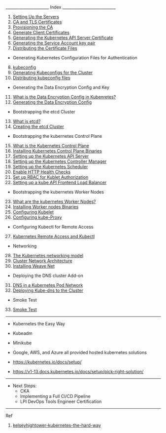 ______________________ Index ___________________________

1. [Setting Up the Servers](1.setting_up_the_servers.md)
2. [CA and TLS Certificates](2.CA_and_TLS_certificates.md)       
3. [Provisioning the CA](3.provisioning_the_CA.md)
4. [Generate Client Certificates](4.generate_client_certficates.md)
5. [Generating the Kubernetes API Server Certificate](5.generating_kubernetes_api_server_certificates.md)
6. [Generating the Service Account key pair](6.generating_service_account_key_pair.md)
7. [Distributing the Certificate Files](7.distributing_the_certificate_files.md)

- Generating Kubernetes Configuration Files for Authentication

8. [kubeconfig](8.kubeconfigs.md)
9. [Generating Kubeconfigs for the Cluster](9.generating_kubeconfigs_for_the_cluster.md)
10. [Distributing kubeconfig files](10.distributing_kubeconfig_files.md)

- Generating the Data Encryption Config and Key

11. [What is the Data Encryption Config in Kubenretes?](11.data_encryption_config.md)
12. [Generating the Data Encryption Config](12.generating_data_encryption_config.md)

- Bootstrapping the etcd Cluster

13. [What is etcd?](13.what_is_etcd%3F.md) 
14. [Creating the etcd Cluster](14.creating_the_etcd_cluster.md)

- Bootstrapping the kubernetes Control Plane

15. [What is the Kubernetes Control Plane](15.what_is_k8s_control_plane.md)
16. [Installing Kubernetes Control Plane Binaries](16.installing_kubernetes_control_plane_binaries.md)
17. [Setting up the Kubernetes API Server](17.setting_up_the_k8s_api_server.md)
18. [Setting up the Kubernetes Controller Manager](18.setting_up_the_k8s_controller_manager.md)
19. [Setting up the Kubernetes Scheduler](19.setting_up_the_k8s_scheduler.md)
20. [Enable HTTP Health Checks](20.enable_http_health_checks.md)
21. [Set up RBAC for Kublet Authorization](21.setup_rbac_for_kublet_authorization.md)
22. [Setting up a kube API Frontend Load Balancer](22.setting_up_kube_api_frontend_load_balancer.md)

- Bootstrapping the kubernetes Worker Nodes

23. [What are the kubernetes Worker Nodes?](23.what_are_k8s_worker_nodes.md)
24. [Installing Worker nodes Binaries](24.installing_worker_node_binaries.md)
25. [Configuring Kubelet](25.configuring_kubelet.md)
26. [Configuring kube-Proxy](26.configuring_kube_proxy.md)

- Configuring Kubectl for Remote Access

27. [Kubernetes Remote Access and Kubectl](27.k8s_remote_access_and_kubectl.md)

- Networking

28. [The Kubernetes networking model](28.k8s_networking_model.md)
29. [Cluster Network Architecture](29.cluster_network_architecture.md)
30. [Installing Weave Net](30.installing_weave_net.md)

- Deploying the DNS cluster Add-on

31. [DNS in a Kubernetes Pod Network](31.dns_in_a_k8s_pod_network.md)
32. [Deploying Kube-dns to the Cluster](32.deploying_kube_dns_to_the_cluster.md)

- Smoke Test

33. [Smoke Test]()




---

- Kubernetes the Easy Way

 - Kubeadm
 - Minikube
 - Google, AWS, and Azure all provided hosted kubernetes solutions

- https://kubernetes.io/docs/setup/
- https://v1-13.docs.kubernetes.io/docs/setup/pick-right-solution/

---

- Next Steps:
  - CKA
  - Implementing a Full CI/CD Pipeline
  - LPI DevOps Tools Engineer Certification








---
Ref
1) [kelseyhightower-kubernetes-the-hard-way](https://github.com/kelseyhightower/kubernetes-the-hard-way)